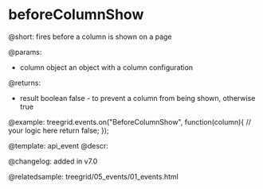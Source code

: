 beforeColumnShow
=============

@short: fires before a column is shown on a page

@params: 
- column   object  an object with a column configuration


@returns:
- result	boolean		false - to prevent a column from being shown, otherwise true

@example:
treegrid.events.on("BeforeColumnShow", function(column){
    // your logic here
    return false;
});


@template: api_event
@descr:

@changelog: added in v7.0

@relatedsample: treegrid/05_events/01_events.html

